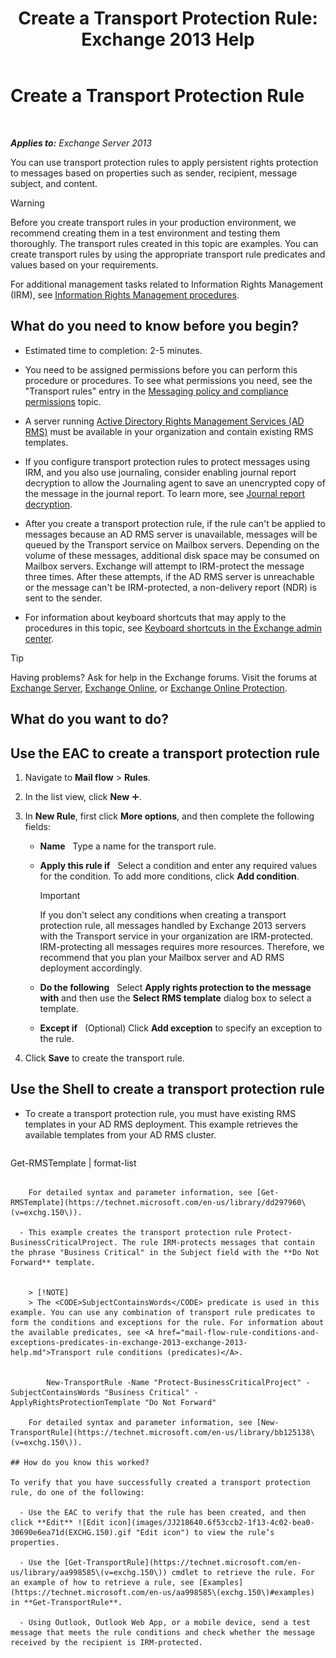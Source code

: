 ﻿---
title: 'Create a Transport Protection Rule: Exchange 2013 Help'
TOCTitle: Create a Transport Protection Rule
ms:assetid: 3a857185-ee16-4ee7-9e57-8be95f7e753a
ms:mtpsurl: https://technet.microsoft.com/en-us/library/Dd302432(v=EXCHG.150)
ms:contentKeyID: 49319907
ms.date: 12/09/2016
mtps_version: v=EXCHG.150
---

# Create a Transport Protection Rule

 

_**Applies to:** Exchange Server 2013_


You can use transport protection rules to apply persistent rights protection to messages based on properties such as sender, recipient, message subject, and content.


> [!WARNING]
> Before you create transport rules in your production environment, we recommend creating them in a test environment and testing them thoroughly. The transport rules created in this topic are examples. You can create transport rules by using the appropriate transport rule predicates and values based on your requirements.



For additional management tasks related to Information Rights Management (IRM), see [Information Rights Management procedures](information-rights-management-procedures-exchange-2013-help.md).

## What do you need to know before you begin?

  - Estimated time to completion: 2-5 minutes.

  - You need to be assigned permissions before you can perform this procedure or procedures. To see what permissions you need, see the "Transport rules" entry in the [Messaging policy and compliance permissions](messaging-policy-and-compliance-permissions-exchange-2013-help.md) topic.

  - A server running [Active Directory Rights Management Services (AD RMS)](https://technet.microsoft.com/en-us/library/hh831364.aspx) must be available in your organization and contain existing RMS templates.

  - If you configure transport protection rules to protect messages using IRM, and you also use journaling, consider enabling journal report decryption to allow the Journaling agent to save an unencrypted copy of the message in the journal report. To learn more, see [Journal report decryption](journal-report-decryption-exchange-2013-help.md).

  - After you create a transport protection rule, if the rule can't be applied to messages because an AD RMS server is unavailable, messages will be queued by the Transport service on Mailbox servers. Depending on the volume of these messages, additional disk space may be consumed on Mailbox servers. Exchange will attempt to IRM-protect the message three times. After these attempts, if the AD RMS server is unreachable or the message can't be IRM-protected, a non-delivery report (NDR) is sent to the sender.

  - For information about keyboard shortcuts that may apply to the procedures in this topic, see [Keyboard shortcuts in the Exchange admin center](keyboard-shortcuts-in-the-exchange-admin-center-exchange-online-protection-help.md).


> [!TIP]
> Having problems? Ask for help in the Exchange forums. Visit the forums at <A href="https://go.microsoft.com/fwlink/p/?linkid=60612">Exchange Server</A>, <A href="https://go.microsoft.com/fwlink/p/?linkid=267542">Exchange Online</A>, or <A href="https://go.microsoft.com/fwlink/p/?linkid=285351">Exchange Online Protection</A>.



## What do you want to do?

## Use the EAC to create a transport protection rule

1.  Navigate to **Mail flow** \> **Rules**.

2.  In the list view, click **New** ![Add Icon](images/JJ218640.c1e75329-d6d7-4073-a27d-498590bbb558(EXCHG.150).gif "Add Icon").

3.  In **New Rule**, first click **More options**, and then complete the following fields:
    
      - **Name**   Type a name for the transport rule.
    
      - **Apply this rule if**   Select a condition and enter any required values for the condition. To add more conditions, click **Add condition**.
        

        > [!IMPORTANT]
        > If you don't select any conditions when creating a transport protection rule, all messages handled by Exchange 2013 servers with the Transport service in your organization are IRM-protected. IRM-protecting all messages requires more resources. Therefore, we recommend that you plan your Mailbox server and AD&nbsp;RMS deployment accordingly.

    
      - **Do the following**   Select **Apply rights protection to the message with** and then use the **Select RMS template** dialog box to select a template.
    
      - **Except if**   (Optional) Click **Add exception** to specify an exception to the rule.

4.  Click **Save** to create the transport rule.

## Use the Shell to create a transport protection rule

  - To create a transport protection rule, you must have existing RMS templates in your AD RMS deployment. This example retrieves the available templates from your AD RMS cluster.
    
    ```powershell
Get-RMSTemplate | format-list
```
    
    For detailed syntax and parameter information, see [Get-RMSTemplate](https://technet.microsoft.com/en-us/library/dd297960\(v=exchg.150\)).

  - This example creates the transport protection rule Protect-BusinessCriticalProject. The rule IRM-protects messages that contain the phrase "Business Critical" in the Subject field with the **Do Not Forward** template.
    

    > [!NOTE]
    > The <CODE>SubjectContainsWords</CODE> predicate is used in this example. You can use any combination of transport rule predicates to form the conditions and exceptions for the rule. For information about the available predicates, see <A href="mail-flow-rule-conditions-and-exceptions-predicates-in-exchange-2013-exchange-2013-help.md">Transport rule conditions (predicates)</A>.

    
        New-TransportRule -Name "Protect-BusinessCriticalProject" -SubjectContainsWords "Business Critical" -ApplyRightsProtectionTemplate "Do Not Forward"
    
    For detailed syntax and parameter information, see [New-TransportRule](https://technet.microsoft.com/en-us/library/bb125138\(v=exchg.150\)).

## How do you know this worked?

To verify that you have successfully created a transport protection rule, do one of the following:

  - Use the EAC to verify that the rule has been created, and then click **Edit** ![Edit icon](images/JJ218640.6f53ccb2-1f13-4c02-bea0-30690e6ea71d(EXCHG.150).gif "Edit icon") to view the rule’s properties.

  - Use the [Get-TransportRule](https://technet.microsoft.com/en-us/library/aa998585\(v=exchg.150\)) cmdlet to retrieve the rule. For an example of how to retrieve a rule, see [Examples](https://technet.microsoft.com/en-us/aa998585\(exchg.150\)#examples) in **Get-TransportRule**.

  - Using Outlook, Outlook Web App, or a mobile device, send a test message that meets the rule conditions and check whether the message received by the recipient is IRM-protected.

